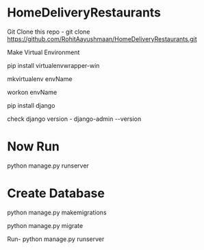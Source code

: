 # HomeDeliveryRestaurants

Git Clone this repo - git clone https://github.com/RohitAayushmaan/HomeDeliveryRestaurants.git



Make Virtual Environment 

pip install virtualenvwrapper-win

mkvirtualenv envName

workon envName

pip install django

check django version - django-admin --version



# Now Run 
python manage.py runserver



# Create Database
python manage.py makemigrations

python manage.py migrate

Run- python manage.py runserver

